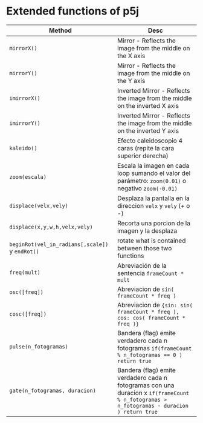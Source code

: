 # Extended functions of p5j

Method | Desc
--- | ---
`mirrorX()` | Mirror - Reflects the image from the middle on the X axis
`mirrorY()` | Mirror - Reflects the image from the middle on the Y axis
`imirrorX()` | Inverted Mirror - Reflects the image from the middle on the inverted X axis
`imirrorY()` | Inverted Mirror - Reflects the image from the middle on the inverted Y axis
`kaleido()` | Efecto caleidoscopio 4 caras (repite la cara superior derecha)
`zoom(escala)` | Escala la imagen en cada loop sumando el valor del parámetro: `zoom(0.01)` o negativo `zoom(-0.01)`
`displace(velx,vely)` | Desplaza la pantalla en la direccion `velx`  y  `vely` (+ o -)
`displace(x,y,w,h,velx,vely)` | Recorta una porcion de la imagen y la desplaza
`beginRot(vel_in_radians[,scale])` y `endRot()` | rotate what is contained between those two functions
`freq(mult)` | Abreviación de la sentencia `frameCount * mult`
`osc([freq])` | Abreviacion de `sin( frameCount * freq )`
`cosc([freq])` | Abreviacion de `{sin: sin( frameCount * freq ), cos: cos( frameCount * freq )}`
`pulse(n_fotogramas)` | Bandera (flag) emite verdadero cada n fotogramas `if(frameCount % n_fotogramas == 0 ) return true`
`gate(n_fotogramas, duracion)` | Bandera (flag) emite verdadero cada n fotogramas con una duracion x `if(frameCount % n_fotogramas > n_fotogramas - duracion ) return true`
